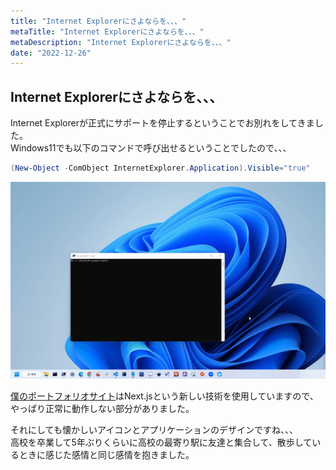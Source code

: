 ```yaml
---
title: "Internet Explorerにさよならを、、、"
metaTitle: "Internet Explorerにさよならを、、、"
metaDescription: "Internet Explorerにさよならを、、、"
date: "2022-12-26"
---
```


## Internet Explorerにさよならを、、、

Internet Explorerが正式にサポートを停止するということでお別れをしてきました。  
Windows11でも以下のコマンドで呼び出せるということでしたので、、、

```powershell
(New-Object -ComObject InternetExplorer.Application).Visible="true"
```

![Internet Explorer](./img/internet-explorer.gif)  

[僕のポートフォリオサイト](https://osawa-koki.github.io/osawa-koki/)はNext.jsという新しい技術を使用していますので、やっぱり正常に動作しない部分がありました。  

それにしても懐かしいアイコンとアプリケーションのデザインですね、、、  
高校を卒業して5年ぶりくらいに高校の最寄り駅に友達と集合して、散歩しているときに感じた感情と同じ感情を抱きました。  
